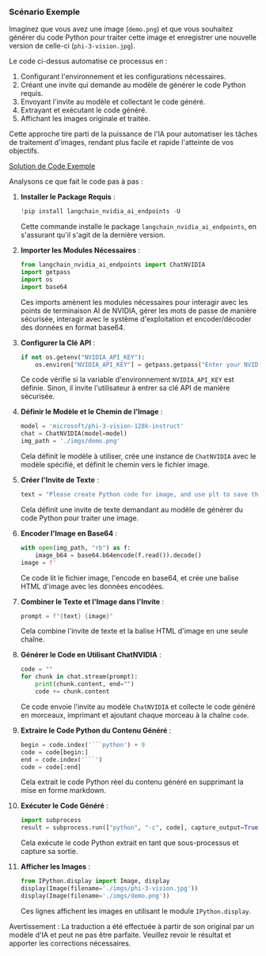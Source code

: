 ### Scénario Exemple

Imaginez que vous avez une image (`demo.png`) et que vous souhaitez générer du code Python pour traiter cette image et enregistrer une nouvelle version de celle-ci (`phi-3-vision.jpg`). 

Le code ci-dessus automatise ce processus en :

1. Configurant l'environnement et les configurations nécessaires.
2. Créant une invite qui demande au modèle de générer le code Python requis.
3. Envoyant l'invite au modèle et collectant le code généré.
4. Extrayant et exécutant le code généré.
5. Affichant les images originale et traitée.

Cette approche tire parti de la puissance de l'IA pour automatiser les tâches de traitement d'images, rendant plus facile et rapide l'atteinte de vos objectifs.

[Solution de Code Exemple](../../../../code/06.E2E/E2E_Nvidia_NIM_Phi3_Vision.ipynb)

Analysons ce que fait le code pas à pas :

1. **Installer le Package Requis** :
    ```python
    !pip install langchain_nvidia_ai_endpoints -U
    ```
    Cette commande installe le package `langchain_nvidia_ai_endpoints`, en s'assurant qu'il s'agit de la dernière version.

2. **Importer les Modules Nécessaires** :
    ```python
    from langchain_nvidia_ai_endpoints import ChatNVIDIA
    import getpass
    import os
    import base64
    ```
    Ces imports amènent les modules nécessaires pour interagir avec les points de terminaison AI de NVIDIA, gérer les mots de passe de manière sécurisée, interagir avec le système d'exploitation et encoder/décoder des données en format base64.

3. **Configurer la Clé API** :
    ```python
    if not os.getenv("NVIDIA_API_KEY"):
        os.environ["NVIDIA_API_KEY"] = getpass.getpass("Enter your NVIDIA API key: ")
    ```
    Ce code vérifie si la variable d'environnement `NVIDIA_API_KEY` est définie. Sinon, il invite l'utilisateur à entrer sa clé API de manière sécurisée.

4. **Définir le Modèle et le Chemin de l'Image** :
    ```python
    model = 'microsoft/phi-3-vision-128k-instruct'
    chat = ChatNVIDIA(model=model)
    img_path = './imgs/demo.png'
    ```
    Cela définit le modèle à utiliser, crée une instance de `ChatNVIDIA` avec le modèle spécifié, et définit le chemin vers le fichier image.

5. **Créer l'Invite de Texte** :
    ```python
    text = "Please create Python code for image, and use plt to save the new picture under imgs/ and name it phi-3-vision.jpg."
    ```
    Cela définit une invite de texte demandant au modèle de générer du code Python pour traiter une image.

6. **Encoder l'Image en Base64** :
    ```python
    with open(img_path, "rb") as f:
        image_b64 = base64.b64encode(f.read()).decode()
    image = f'
    ```
    Ce code lit le fichier image, l'encode en base64, et crée une balise HTML d'image avec les données encodées.

7. **Combiner le Texte et l'Image dans l'Invite** :
    ```python
    prompt = f"{text} {image}"
    ```
    Cela combine l'invite de texte et la balise HTML d'image en une seule chaîne.

8. **Générer le Code en Utilisant ChatNVIDIA** :
    ```python
    code = ""
    for chunk in chat.stream(prompt):
        print(chunk.content, end="")
        code += chunk.content
    ```
    Ce code envoie l'invite au modèle `ChatNVIDIA` et collecte le code généré en morceaux, imprimant et ajoutant chaque morceau à la chaîne `code`.

9. **Extraire le Code Python du Contenu Généré** :
    ```python
    begin = code.index('```python') + 9
    code = code[begin:]
    end = code.index('```')
    code = code[:end]
    ```
    Cela extrait le code Python réel du contenu généré en supprimant la mise en forme markdown.

10. **Exécuter le Code Généré** :
    ```python
    import subprocess
    result = subprocess.run(["python", "-c", code], capture_output=True)
    ```
    Cela exécute le code Python extrait en tant que sous-processus et capture sa sortie.

11. **Afficher les Images** :
    ```python
    from IPython.display import Image, display
    display(Image(filename='./imgs/phi-3-vision.jpg'))
    display(Image(filename='./imgs/demo.png'))
    ```
    Ces lignes affichent les images en utilisant le module `IPython.display`.

Avertissement : La traduction a été effectuée à partir de son original par un modèle d'IA et peut ne pas être parfaite. 
Veuillez revoir le résultat et apporter les corrections nécessaires.